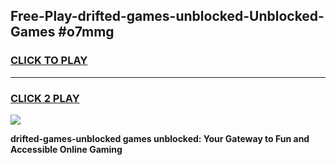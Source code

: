 
## Free-Play-drifted-games-unblocked-Unblocked-Games #o7mmg
<h3>
<a href="https://news.freeplayer.one?title=drifted-games-unblocked&ref=8M">CLICK TO PLAY</a></h3>
<hr>

<h3>
<a href="https://news.freeplayer.one?title=drifted-games-unblocked&ref=8M">CLICK 2 PLAY</a>
  
</h3>

<a href="https://news.freeplayer.one?title=drifted-games-unblocked&ref=8M"><img src="https://clearcache.store/games.png"></a>


**drifted-games-unblocked games unblocked: Your Gateway to Fun and Accessible Online Gaming**
